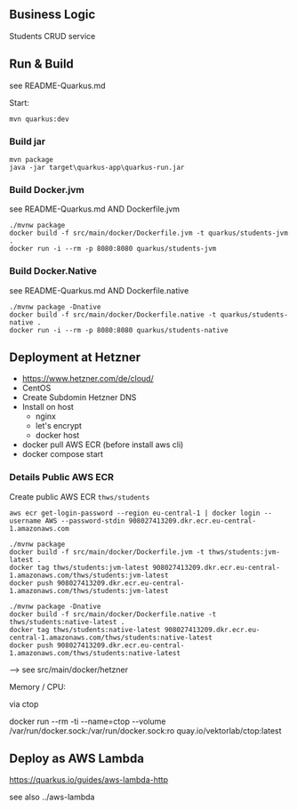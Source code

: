 ## Business Logic

Students CRUD service

## Run & Build

see README-Quarkus.md

Start:

    mvn quarkus:dev

### Build jar

    mvn package
    java -jar target\quarkus-app\quarkus-run.jar

### Build Docker.jvm

see README-Quarkus.md AND Dockerfile.jvm

    ./mvnw package
    docker build -f src/main/docker/Dockerfile.jvm -t quarkus/students-jvm .
    docker run -i --rm -p 8080:8080 quarkus/students-jvm

### Build Docker.Native

see README-Quarkus.md AND Dockerfile.native

    ./mvnw package -Dnative
    docker build -f src/main/docker/Dockerfile.native -t quarkus/students-native .
    docker run -i --rm -p 8080:8080 quarkus/students-native

## Deployment at Hetzner

- https://www.hetzner.com/de/cloud/
- CentOS
- Create Subdomin Hetzner DNS
- Install on host
  - nginx
  - let's encrypt
  - docker host
- docker pull AWS ECR (before install aws cli)
- docker compose start

### Details Public AWS ECR

Create public AWS ECR `thws/students`

    aws ecr get-login-password --region eu-central-1 | docker login --username AWS --password-stdin 908027413209.dkr.ecr.eu-central-1.amazonaws.com

    ./mvnw package
    docker build -f src/main/docker/Dockerfile.jvm -t thws/students:jvm-latest .
    docker tag thws/students:jvm-latest 908027413209.dkr.ecr.eu-central-1.amazonaws.com/thws/students:jvm-latest
    docker push 908027413209.dkr.ecr.eu-central-1.amazonaws.com/thws/students:jvm-latest

    ./mvnw package -Dnative
    docker build -f src/main/docker/Dockerfile.native -t thws/students:native-latest .
    docker tag thws/students:native-latest 908027413209.dkr.ecr.eu-central-1.amazonaws.com/thws/students:native-latest
    docker push 908027413209.dkr.ecr.eu-central-1.amazonaws.com/thws/students:native-latest

--> see src/main/docker/hetzner

Memory / CPU:

via ctop

docker run --rm -ti --name=ctop --volume /var/run/docker.sock:/var/run/docker.sock:ro quay.io/vektorlab/ctop:latest

## Deploy as AWS Lambda

https://quarkus.io/guides/aws-lambda-http

see also ../aws-lambda
